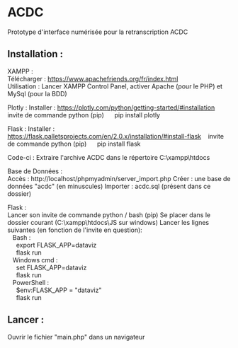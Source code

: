 # ACDC

Prototype d'interface numérisée pour la retranscription ACDC


## Installation :

XAMPP :  
Télécharger : https://www.apachefriends.org/fr/index.html  
Utilisation : Lancer XAMPP Control Panel, activer Apache (pour le PHP) et MySql (pour la BDD)

Plotly :
Installer : https://plotly.com/python/getting-started/#installation
&nbsp;&nbsp; invite de commande python (pip)
&nbsp;&nbsp;&nbsp;&nbsp; pip install plotly

Flask :
Installer : https://flask.palletsprojects.com/en/2.0.x/installation/#install-flask
&nbsp;&nbsp; invite de commande python (pip)
&nbsp;&nbsp;&nbsp;&nbsp; pip install flask

Code-ci : Extraire l'archive ACDC dans le répertoire C:\xampp\htdocs

Base de Données :  
Accès : http://localhost/phpmyadmin/server_import.php
Créer : une base de données "acdc" (en minuscules)
Importer : acdc.sql (présent dans ce dossier)

Flask :  
Lancer son invite de commande python / bash (pip) 
Se placer dans le dossier courant  (C:\xampp\htdocs\JS sur windows)
Lancer les lignes suivantes (en fonction de l'invite en question):  
 &nbsp;&nbsp; Bash :  
      &nbsp;&nbsp;&nbsp;&nbsp;  export FLASK_APP=dataviz  
      &nbsp;&nbsp;&nbsp;&nbsp;  flask run  
 &nbsp;&nbsp;   Windows cmd :  
      &nbsp;&nbsp;&nbsp;&nbsp;  set FLASK_APP=dataviz  
      &nbsp;&nbsp;&nbsp;&nbsp;  flask run  
 &nbsp;&nbsp;   PowerShell :  
      &nbsp;&nbsp;&nbsp;&nbsp;  $env:FLASK_APP = "dataviz"  
      &nbsp;&nbsp;&nbsp;&nbsp;  flask run  
 
## Lancer :
Ouvrir le fichier "main.php" dans un navigateur
